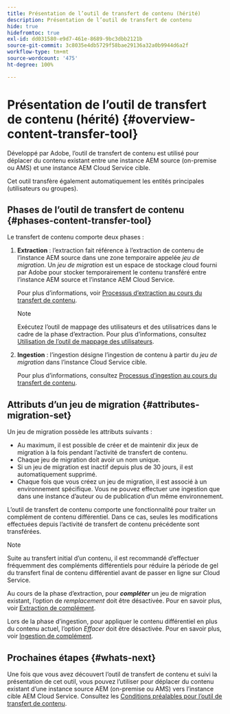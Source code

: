 ```yaml
---
title: Présentation de l’outil de transfert de contenu (hérité)
description: Présentation de l’outil de transfert de contenu
hide: true
hidefromtoc: true
exl-id: dd031580-e9d7-461e-8689-9bc3dbb2121b
source-git-commit: 3c8035e4db5729f58bae29136a32a0b9944d6a2f
workflow-type: tm+mt
source-wordcount: '475'
ht-degree: 100%

---
```


# Présentation de l’outil de transfert de contenu (hérité) {#overview-content-transfer-tool}

Développé par Adobe, l’outil de transfert de contenu est utilisé pour déplacer du contenu existant entre une instance AEM source (on-premise ou AMS) et une instance AEM Cloud Service cible.

Cet outil transfère également automatiquement les entités principales (utilisateurs ou groupes).

## Phases de l’outil de transfert de contenu {#phases-content-transfer-tool}

Le transfert de contenu comporte deux phases :

1. **Extraction** : l’extraction fait référence à l’extraction de contenu de l’instance AEM source dans une zone temporaire appelée *jeu de migration*. Un *jeu de migration* est un espace de stockage cloud fourni par Adobe pour stocker temporairement le contenu transféré entre l’instance AEM source et l’instance AEM Cloud Service.

   Pour plus d’informations, voir [Processus d’extraction au cours du transfert de contenu](https://experienceleague.adobe.com/docs/experience-manager-cloud-service/content/migration-journey/cloud-migration/content-transfer-tool/extracting-content.html?lang=fr).

   >[!NOTE]
   >Exécutez l’outil de mappage des utilisateurs et des utilisatrices dans le cadre de la phase d’extraction. Pour plus d’informations, consultez [Utilisation de l’outil de mappage des utilisateurs](https://experienceleague.adobe.com/docs/experience-manager-cloud-service/content/migration-journey/cloud-migration/content-transfer-tool/legacy-user-mapping-tool/using-user-mapping-tool-legacy.html?lang=fr).

1. **Ingestion** : l’ingestion désigne l’ingestion de contenu à partir du *jeu de migration* dans l’instance Cloud Service cible.

   Pour plus d’informations, consultez [Processus d’ingestion au cours du transfert de contenu](https://experienceleague.adobe.com/docs/experience-manager-cloud-service/content/migration-journey/cloud-migration/content-transfer-tool/ingesting-content.html?lang=fr).

## Attributs d’un jeu de migration {#attributes-migration-set}

Un jeu de migration possède les attributs suivants :

* Au maximum, il est possible de créer et de maintenir dix jeux de migration à la fois pendant l’activité de transfert de contenu.
* Chaque jeu de migration doit avoir un nom unique.
* Si un jeu de migration est inactif depuis plus de 30 jours, il est automatiquement supprimé.
* Chaque fois que vous créez un jeu de migration, il est associé à un environnement spécifique. Vous ne pouvez effectuer une ingestion que dans une instance d’auteur ou de publication d’un même environnement.


L’outil de transfert de contenu comporte une fonctionnalité pour traiter un complément de contenu différentiel. Dans ce cas, seules les modifications effectuées depuis l’activité de transfert de contenu précédente sont transférées.

>[!NOTE]
>Suite au transfert initial d’un contenu, il est recommandé d’effectuer fréquemment des compléments différentiels pour réduire la période de gel du transfert final de contenu différentiel avant de passer en ligne sur Cloud Service.

Au cours de la phase d’extraction, pour ***compléter*** un jeu de migration existant, l’option de *remplacement* doit être désactivée. Pour en savoir plus, voir [Extraction de complément](https://experienceleague.adobe.com/docs/experience-manager-cloud-service/content/migration-journey/cloud-migration/content-transfer-tool/extracting-content.html?lang=fr#top-up-extraction-process).

Lors de la phase d’ingestion, pour appliquer le contenu différentiel en plus du contenu actuel, l’option *Effacer* doit être désactivée. Pour en savoir plus, voir [Ingestion de complément](https://experienceleague.adobe.com/docs/experience-manager-cloud-service/content/migration-journey/cloud-migration/content-transfer-tool/ingesting-content.html?lang=fr#top-up-ingestion-process).

## Prochaines étapes {#whats-next}

Une fois que vous avez découvert l’outil de transfert de contenu et suivi la présentation de cet outil, vous pouvez l’utiliser pour déplacer du contenu existant d’une instance source AEM (on-premise ou AMS) vers l’instance cible AEM Cloud Service. Consultez les [Conditions préalables pour l’outil de transfert de contenu](https://experienceleague.adobe.com/docs/experience-manager-cloud-service/content/migration-journey/cloud-migration/content-transfer-tool/prerequisites-content-transfer-tool.html?lang=fr).
